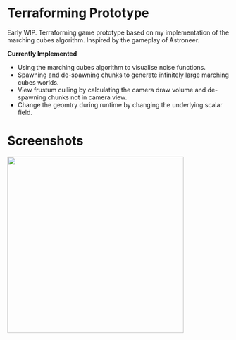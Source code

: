 # Terraforming Prototype
Early WIP. Terraforming game prototype based on my implementation of the marching cubes algorithm. Inspired by the gameplay of Astroneer.

**Currently Implemented**
- Using the marching cubes algorithm to visualise noise functions.
- Spawning and de-spawning chunks to generate infinitely large marching cubes worlds.
- View frustum culling by calculating the camera draw volume and de-spawning chunks not in camera view.
- Change the geomtry during runtime by changing the underlying scalar field.


# Screenshots

<img src="https://raw.github.com/akoreman/Terraforming-Game-Prototype/main/Images/one.gif" width="400">  

